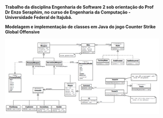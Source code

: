 **Trabalho da disciplina Engenharia de Software 2 sob orientação do Prof Dr Enzo Seraphim, no curso de Engenharia da Computação - Universidade Federal de Itajubá.**

**Modelagem e implementação de classes em Java do jogo Counter Strike Global Offensive**

![modelagem](diagrama.png)

